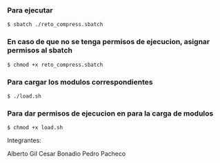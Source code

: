 ### Para ejecutar

```
$ sbatch ./reto_compress.sbatch
```

### En caso de que no se tenga permisos de ejecucion, asignar permisos al sbatch

```
$ chmod +x reto_compress.sbatch
```

### Para cargar los modulos correspondientes

```
$ ./load.sh
```

### Para dar permisos de ejecucion en para la carga de modulos

```
$ chmod +x load.sh       
```

Integrantes:

Alberto Gil
Cesar Bonadio
Pedro Pacheco



